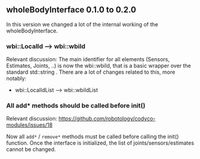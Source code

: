## wholeBodyInterface 0.1.0 to 0.2.0 

In this version we changed a lot of the internal working of the wholeBodyInterface.

### wbi::LocalId --> wbi::wbiId
Relevant discussion:
The main identifier for all elements (Sensors, Estimates, Joints, ..) is now the 
wbi::wbiId, that is a basic wrapper over the standard std::string . There are a lot
of changes related to this, more notably:
 * wbi::LocalIdList --> wbi::wbiIdList 

### All add* methods should be called before init()
Relevant discussion: https://github.com/robotology/codyco-modules/issues/18

Now all `add*` / `remove*` methods must be called 
before calling the init() function. Once the interface is initialized, the 
list of joints/sensors/estimates cannot be changed. 
